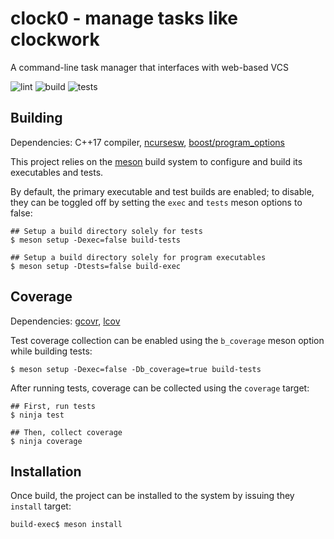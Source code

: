 # clock0 - manage tasks like clockwork

A command-line task manager that interfaces with web-based VCS

![lint](https://github.com/kevr/clock0/actions/workflows/lint.yaml/badge.svg?branch=master)
![build](https://github.com/kevr/clock0/actions/workflows/build.yaml/badge.svg?branch=master)
![tests](https://github.com/kevr/clock0/actions/workflows/tests.yaml/badge.svg?branch=master)

## Building

Dependencies: C++17 compiler, [ncursesw](https://github.com/mirror/ncurses),
[boost/program_options](https://github.com/boostorg/boost/tree/master/libs)

This project relies on the [meson](https://mesonbuild.com/) build system to
configure and build its executables and tests.

By default, the primary executable and test builds are enabled; to disable,
they can be toggled off by setting the `exec` and `tests` meson options
to false:

    ## Setup a build directory solely for tests
    $ meson setup -Dexec=false build-tests

    ## Setup a build directory solely for program executables
    $ meson setup -Dtests=false build-exec

## Coverage

Dependencies: [gcovr](https://gcovr.com), [lcov](https://github.com/linux-test-project/lcov)

Test coverage collection can be enabled using the `b_coverage` meson option
while building tests:

    $ meson setup -Dexec=false -Db_coverage=true build-tests

After running tests, coverage can be collected using the `coverage` target:

    ## First, run tests
    $ ninja test

    ## Then, collect coverage
    $ ninja coverage

## Installation

Once build, the project can be installed to the system by issuing they
`install` target:

    build-exec$ meson install
